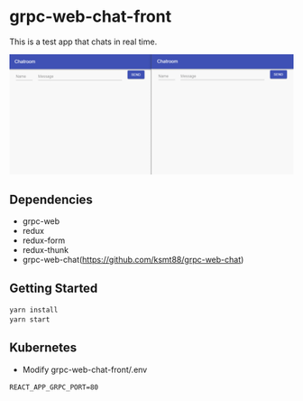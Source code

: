 grpc-web-chat-front
====

This is a test app that chats in real time.

![demo](demo/chat_demo_en.gif)

## Dependencies
- grpc-web
- redux
- redux-form
- redux-thunk
- grpc-web-chat(https://github.com/ksmt88/grpc-web-chat)

## Getting Started
```bash
yarn install
yarn start
```

## Kubernetes
- Modify grpc-web-chat-front/.env
```
REACT_APP_GRPC_PORT=80
```
